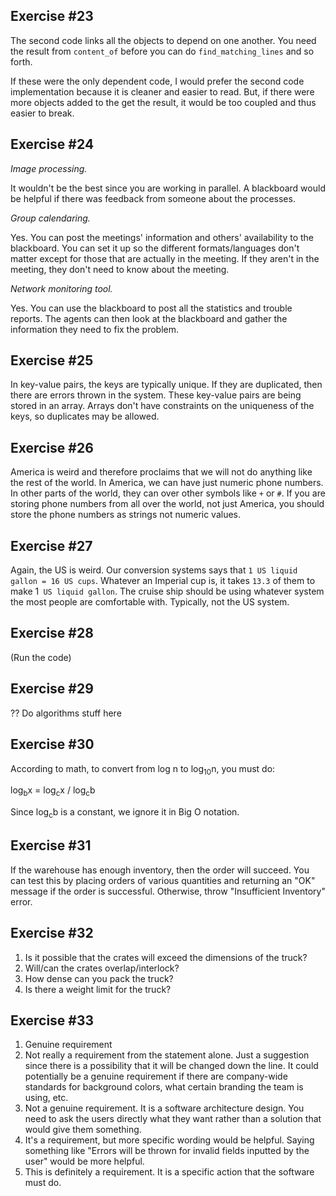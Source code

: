 Exercise #23
------------
The second code links all the objects to depend on one another. You need the result from `content_of` before you can do
`find_matching_lines` and so forth.

If these were the only dependent code, I would prefer the second code implementation because it is cleaner and easier to
read. But, if there were more objects added to the get the result, it would be too coupled and thus easier to break.

Exercise #24
------------
_Image processing._

It wouldn't be the best since you are working in parallel. A blackboard would be helpful if there was feedback from someone
about the processes.

_Group calendaring._

Yes. You can post the meetings' information and others' availability to the blackboard. You can set it up so the different
formats/languages don't matter except for those that are actually in the meeting. If they aren't in the meeting, they don't
need to know about the meeting.

_Network monitoring tool._

Yes. You can use the blackboard to post all the statistics and trouble reports. The agents can then look at the blackboard
and gather the information they need to fix the problem. 

Exercise #25
------------
In key-value pairs, the keys are typically unique. If they are duplicated, then there are errors thrown in the system. 
These key-value pairs are being stored in an array. Arrays don't have constraints on the uniqueness of the keys, so
duplicates may be allowed. 

Exercise #26
------------
America is weird and therefore proclaims that we will not do anything like the rest of the world. In America, we can have
just numeric phone numbers. In other parts of the world, they can over other symbols like `+` or `#`. If you are storing
phone numbers from all over the world, not just America, you should store the phone numbers as strings not numeric values.

Exercise #27
------------
Again, the US is weird. Our conversion systems says that `1 US liquid gallon = 16 US cups`. Whatever an Imperial cup is,
it takes `13.3` of them to make 1` US liquid gallon`. The cruise ship should be using whatever system the most people are
comfortable with. Typically, not the US system.

Exercise #28
------------
(Run the code)

Exercise #29
------------
?? Do algorithms stuff here

Exercise #30
------------
According to math, to convert from log n to log<sub>10</sub>n, you must do:

log<sub>b</sub>x = log<sub>c</sub>x / log<sub>c</sub>b

Since log<sub>c</sub>b is a constant, we ignore it in Big O notation.

Exercise #31
------------
If the warehouse has enough inventory, then the order will succeed. You can test this by placing orders of various quantities
and returning an "OK" message if the order is successful. Otherwise, throw "Insufficient Inventory" error.

Exercise #32
------------
1. Is it possible that the crates will exceed the dimensions of the truck?
2. Will/can the crates overlap/interlock?
3. How dense can you pack the truck?
4. Is there a weight limit for the truck?

Exercise #33
------------
1. Genuine requirement
2. Not really a requirement from the statement alone. Just a suggestion since there is a possibility that it will be 
changed down the line. It could potentially be a genuine requirement if there are company-wide standards for background
colors, what certain branding the team is using, etc. 
3. Not a genuine requirement. It is a software architecture design. You need to ask the users directly what they want rather
than a solution that would give them something.
4. It's a requirement, but more specific wording would be helpful. Saying something like "Errors will be thrown for invalid
fields inputted by the user" would be more helpful.
5. This is definitely a requirement. It is a specific action that the software must do. 

